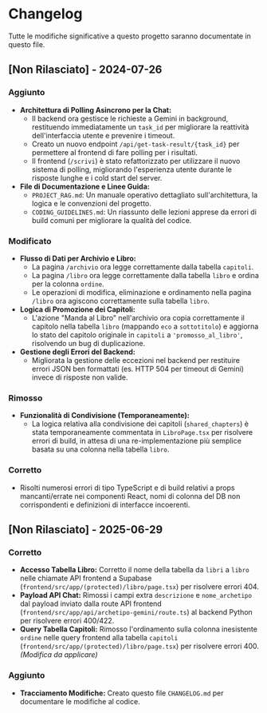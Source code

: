 # Changelog

Tutte le modifiche significative a questo progetto saranno documentate in questo file.

## [Non Rilasciato] - 2024-07-26

### Aggiunto
- **Architettura di Polling Asincrono per la Chat:**
  - Il backend ora gestisce le richieste a Gemini in background, restituendo immediatamente un `task_id` per migliorare la reattività dell'interfaccia utente e prevenire i timeout.
  - Creato un nuovo endpoint `/api/get-task-result/{task_id}` per permettere al frontend di fare polling per i risultati.
  - Il frontend (`/scrivi`) è stato refattorizzato per utilizzare il nuovo sistema di polling, migliorando l'esperienza utente durante le risposte lunghe e i cold start del server.
- **File di Documentazione e Linee Guida:**
  - `PROJECT_RAG.md`: Un manuale operativo dettagliato sull'architettura, la logica e le convenzioni del progetto.
  - `CODING_GUIDELINES.md`: Un riassunto delle lezioni apprese da errori di build comuni per migliorare la qualità del codice.

### Modificato
- **Flusso di Dati per Archivio e Libro:**
  - La pagina `/archivio` ora legge correttamente dalla tabella `capitoli`.
  - La pagina `/libro` ora legge correttamente dalla tabella `libro` e ordina per la colonna `ordine`.
  - Le operazioni di modifica, eliminazione e ordinamento nella pagina `/libro` ora agiscono correttamente sulla tabella `libro`.
- **Logica di Promozione dei Capitoli:**
  - L'azione "Manda al Libro" nell'archivio ora copia correttamente il capitolo nella tabella `libro` (mappando `eco` a `sottotitolo`) e aggiorna lo stato del capitolo originale in `capitoli` a `'promosso_al_libro'`, risolvendo un bug di duplicazione.
- **Gestione degli Errori del Backend:**
  - Migliorata la gestione delle eccezioni nel backend per restituire errori JSON ben formattati (es. HTTP 504 per timeout di Gemini) invece di risposte non valide.

### Rimosso
- **Funzionalità di Condivisione (Temporaneamente):**
  - La logica relativa alla condivisione dei capitoli (`shared_chapters`) è stata temporaneamente commentata in `LibroPage.tsx` per risolvere errori di build, in attesa di una re-implementazione più semplice basata su una colonna nella tabella `libro`.

### Corretto
- Risolti numerosi errori di tipo TypeScript e di build relativi a props mancanti/errate nei componenti React, nomi di colonna del DB non corrispondenti e definizioni di interfacce incoerenti.

## [Non Rilasciato] - 2025-06-29

### Corretto

-   **Accesso Tabella Libro:** Corretto il nome della tabella da `libri` a `libro` nelle chiamate API frontend a Supabase (`frontend/src/app/(protected)/libro/page.tsx`) per risolvere errori 404.
-   **Payload API Chat:** Rimossi i campi extra `descrizione` e `nome_archetipo` dal payload inviato dalla route API frontend (`frontend/src/app/api/archetipo-gemini/route.ts`) al backend Python per risolvere errori 400/422.
-   **Query Tabella Capitoli:** Rimosso l'ordinamento sulla colonna inesistente `ordine` nelle query frontend alla tabella `capitoli` (`frontend/src/app/(protected)/libro/page.tsx`) per risolvere errori 400. *(Modifica da applicare)*

### Aggiunto

-   **Tracciamento Modifiche:** Creato questo file `CHANGELOG.md` per documentare le modifiche al codice.
